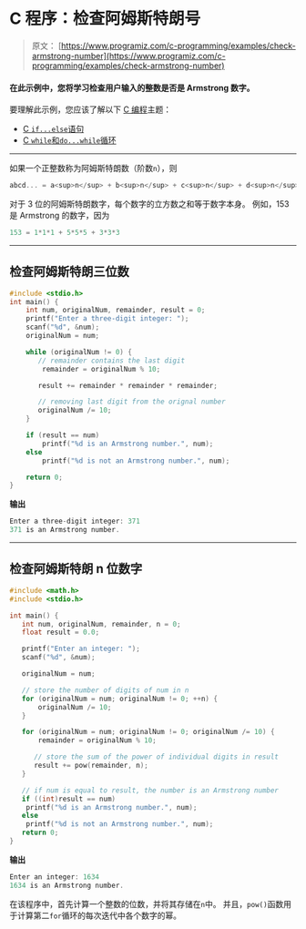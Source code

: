 # C 程序：检查阿姆斯特朗号

> 原文： [https://www.programiz.com/c-programming/examples/check-armstrong-number](https://www.programiz.com/c-programming/examples/check-armstrong-number)

#### 在此示例中，您将学习检查用户输入的整数是否是 Armstrong 数字。

要理解此示例，您应该了解以下 [C 编程](/c-programming "C tutorial")主题：

*   [C `if...else`语句](/c-programming/c-if-else-statement)
*   [C `while`和`do...while`循环](/c-programming/c-do-while-loops)

* * *

如果一个正整数称为阿姆斯特朗数（阶数`n`），则

```c
abcd... = a<sup>n</sup> + b<sup>n</sup> + c<sup>n</sup> + d<sup>n</sup> + 
```

对于 3 位的阿姆斯特朗数字，每个数字的立方数之和等于数字本身。 例如，153 是 Armstrong 的数字，因为

```c
153 = 1*1*1 + 5*5*5 + 3*3*3 

```

* * *

## 检查阿姆斯特朗三位数

```c
#include <stdio.h>
int main() {
    int num, originalNum, remainder, result = 0;
    printf("Enter a three-digit integer: ");
    scanf("%d", &num);
    originalNum = num;

    while (originalNum != 0) {
       // remainder contains the last digit
        remainder = originalNum % 10;

       result += remainder * remainder * remainder;

       // removing last digit from the orignal number
       originalNum /= 10;
    }

    if (result == num)
        printf("%d is an Armstrong number.", num);
    else
        printf("%d is not an Armstrong number.", num);

    return 0;
} 
```

**输出**

```c
Enter a three-digit integer: 371
371 is an Armstrong number. 
```

* * *

## 检查阿姆斯特朗 n 位数字

```c
#include <math.h>
#include <stdio.h>

int main() {
   int num, originalNum, remainder, n = 0;
   float result = 0.0;

   printf("Enter an integer: ");
   scanf("%d", &num);

   originalNum = num;

   // store the number of digits of num in n
   for (originalNum = num; originalNum != 0; ++n) {
       originalNum /= 10;
   }

   for (originalNum = num; originalNum != 0; originalNum /= 10) {
       remainder = originalNum % 10;

      // store the sum of the power of individual digits in result
      result += pow(remainder, n);
   }

   // if num is equal to result, the number is an Armstrong number
   if ((int)result == num)
    printf("%d is an Armstrong number.", num);
   else
    printf("%d is not an Armstrong number.", num);
   return 0;
}
```

**输出**

```c
Enter an integer: 1634
1634 is an Armstrong number. 
```

在该程序中，首先计算一个整数的位数，并将其存储在`n`中。 并且，`pow()`函数用于计算第二`for`循环的每次迭代中各个数字的幂。